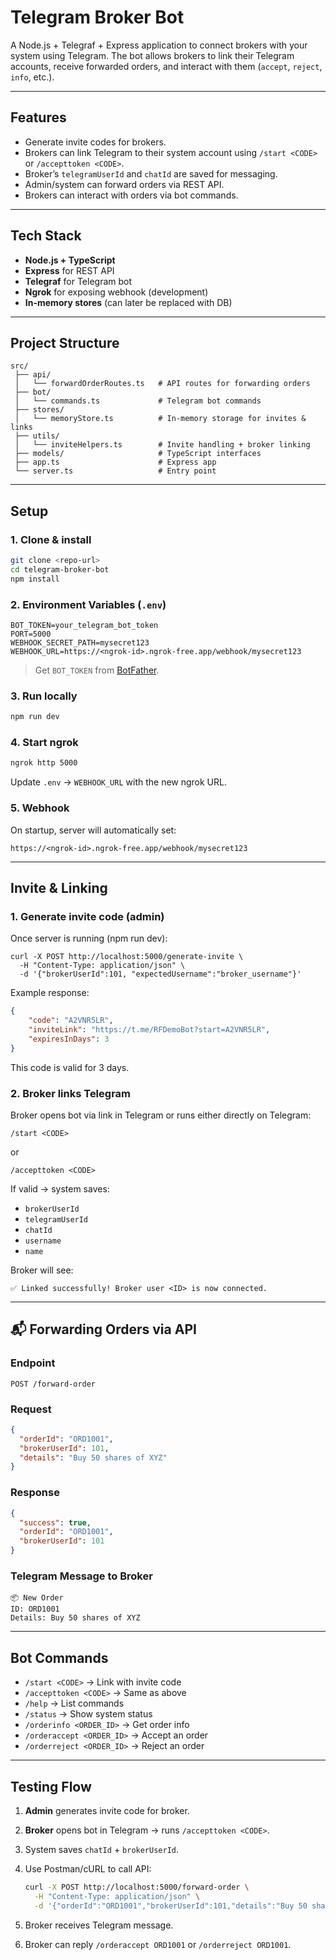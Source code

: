 # Telegram Broker Bot

A Node.js + Telegraf + Express application to connect brokers with your system using Telegram.
The bot allows brokers to link their Telegram accounts, receive forwarded orders, and interact with them (`accept`, `reject`, `info`, etc.).

---

## Features

* Generate invite codes for brokers.
* Brokers can link Telegram to their system account using `/start <CODE>` or `/accepttoken <CODE>`.
* Broker’s `telegramUserId` and `chatId` are saved for messaging.
* Admin/system can forward orders via REST API.
* Brokers can interact with orders via bot commands.

---

## Tech Stack

* **Node.js + TypeScript**
* **Express** for REST API
* **Telegraf** for Telegram bot
* **Ngrok** for exposing webhook (development)
* **In-memory stores** (can later be replaced with DB)

---

## Project Structure

```
src/
 ├── api/
 │   └── forwardOrderRoutes.ts   # API routes for forwarding orders
 ├── bot/
 │   └── commands.ts             # Telegram bot commands
 ├── stores/
 │   └── memoryStore.ts          # In-memory storage for invites & links
 ├── utils/
 │   └── inviteHelpers.ts        # Invite handling + broker linking
 ├── models/                     # TypeScript interfaces
 ├── app.ts                      # Express app
 └── server.ts                   # Entry point
```

---

## Setup

### 1. Clone & install

```bash
git clone <repo-url>
cd telegram-broker-bot
npm install
```

### 2. Environment Variables (`.env`)

```env
BOT_TOKEN=your_telegram_bot_token
PORT=5000
WEBHOOK_SECRET_PATH=mysecret123
WEBHOOK_URL=https://<ngrok-id>.ngrok-free.app/webhook/mysecret123
```

> Get `BOT_TOKEN` from [BotFather](https://t.me/botfather).

### 3. Run locally

```bash
npm run dev
```

### 4. Start ngrok

```bash
ngrok http 5000
```

Update `.env` → `WEBHOOK_URL` with the new ngrok URL.

### 5. Webhook

On startup, server will automatically set:

```
https://<ngrok-id>.ngrok-free.app/webhook/mysecret123
```

---

## Invite & Linking

### 1. Generate invite code (admin)

Once server is running (npm run dev):

```
curl -X POST http://localhost:5000/generate-invite \
  -H "Content-Type: application/json" \
  -d '{"brokerUserId":101, "expectedUsername":"broker_username"}'
```

Example response:

```json
{
    "code": "A2VNR5LR",
    "inviteLink": "https://t.me/RFDemoBot?start=A2VNR5LR",
    "expiresInDays": 3
}
```
This code is valid for 3 days.

### 2. Broker links Telegram

Broker opens bot via link in Telegram or runs either directly on Telegram:

```
/start <CODE>
```

or

```
/accepttoken <CODE>
```

If valid → system saves:

* `brokerUserId`
* `telegramUserId`
* `chatId`
* `username`
* `name`

Broker will see:

```
✅ Linked successfully! Broker user <ID> is now connected.
```

---

## 📬 Forwarding Orders via API

### Endpoint

`POST /forward-order`

### Request

```json
{
  "orderId": "ORD1001",
  "brokerUserId": 101,
  "details": "Buy 50 shares of XYZ"
}
```

### Response

```json
{
  "success": true,
  "orderId": "ORD1001",
  "brokerUserId": 101
}
```

### Telegram Message to Broker

```
📦 New Order
ID: ORD1001
Details: Buy 50 shares of XYZ
```

---

## Bot Commands

* `/start <CODE>` → Link with invite code
* `/accepttoken <CODE>` → Same as above
* `/help` → List commands
* `/status` → Show system status
* `/orderinfo <ORDER_ID>` → Get order info
* `/orderaccept <ORDER_ID>` → Accept an order
* `/orderreject <ORDER_ID>` → Reject an order

---

## Testing Flow

1. **Admin** generates invite code for broker.
2. **Broker** opens bot in Telegram → runs `/accepttoken <CODE>`.
3. System saves `chatId` + `brokerUserId`.
4. Use Postman/cURL to call API:

   ```bash
   curl -X POST http://localhost:5000/forward-order \
     -H "Content-Type: application/json" \
     -d '{"orderId":"ORD1001","brokerUserId":101,"details":"Buy 50 shares of XYZ"}'
   ```
5. Broker receives Telegram message.
6. Broker can reply `/orderaccept ORD1001` or `/orderreject ORD1001`.